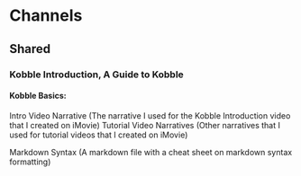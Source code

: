 # Channels 
## Shared


### Kobble Introduction, A Guide to Kobble
#### Kobble Basics:
Intro Video Narrative (The narrative I used for the Kobble Introduction video that I created on iMovie)
Tutorial Video Narratives (Other narratives that I used for tutorial videos that I created on iMovie)

Markdown Syntax (A markdown file with a cheat sheet on markdown syntax formatting)